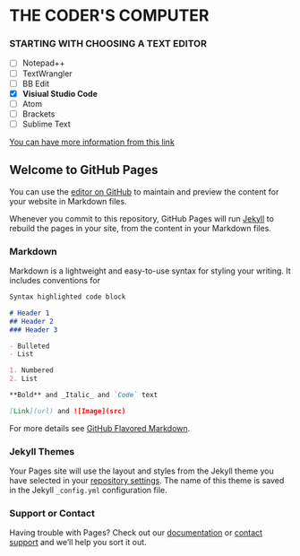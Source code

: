 # THE CODER'S COMPUTER

### STARTING WITH CHOOSING A TEXT EDITOR

- [ ] Notepad++
- [ ] TextWrangler
- [ ] BB Edit
- [x] **Visiual Studio Code**
- [ ] Atom
- [ ] Brackets 
- [ ] Sublime Text 

[You can have more information from this link](https://medium.com/@theoldercoder/choosing-a-text-editor-3e56f71bd636) 



## Welcome to GitHub Pages

You can use the [editor on GitHub](https://github.com/jamesbond007dj/coderscomputer/edit/master/README.md) to maintain and preview the content for your website in Markdown files.

Whenever you commit to this repository, GitHub Pages will run [Jekyll](https://jekyllrb.com/) to rebuild the pages in your site, from the content in your Markdown files.

### Markdown

Markdown is a lightweight and easy-to-use syntax for styling your writing. It includes conventions for

```markdown
Syntax highlighted code block

# Header 1
## Header 2
### Header 3

- Bulleted
- List

1. Numbered
2. List

**Bold** and _Italic_ and `Code` text

[Link](url) and ![Image](src)
```

For more details see [GitHub Flavored Markdown](https://guides.github.com/features/mastering-markdown/).

### Jekyll Themes

Your Pages site will use the layout and styles from the Jekyll theme you have selected in your [repository settings](https://github.com/jamesbond007dj/coderscomputer/settings). The name of this theme is saved in the Jekyll `_config.yml` configuration file.

### Support or Contact

Having trouble with Pages? Check out our [documentation](https://help.github.com/categories/github-pages-basics/) or [contact support](https://github.com/contact) and we’ll help you sort it out.

